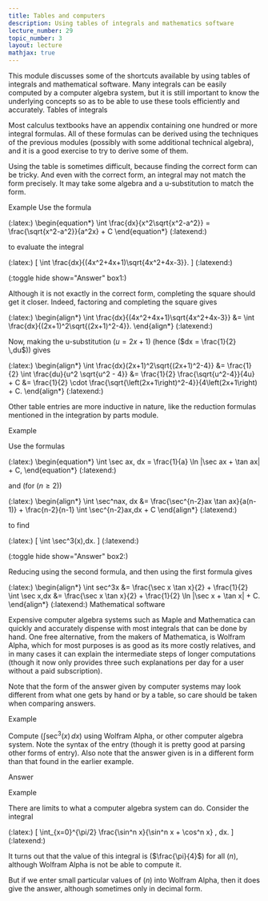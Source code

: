```yaml
---
title: Tables and computers
description: Using tables of integrals and mathematics software
lecture_number: 29
topic_number: 3
layout: lecture
mathjax: true
---
```

This module discusses some of the shortcuts available by using tables of integrals and mathematical software. Many integrals can be easily computed by a computer algebra system, but it is still important to know the underlying concepts so as to be able to use these tools efficiently and accurately.
Tables of integrals

Most calculus textbooks have an appendix containing one hundred or more integral formulas. All of these formulas can be derived using the techniques of the previous modules (possibly with some additional technical algebra), and it is a good exercise to try to derive some of them.

Using the table is sometimes difficult, because finding the correct form can be tricky. And even with the correct form, an integral may not match the form precisely. It may take some algebra and a u-substitution to match the form.

Example Use the formula

(:latex:) \begin{equation*} \int \frac{dx}{x^2\sqrt{x^2-a^2}} = \frac{\sqrt{x^2-a^2}}{a^2x} + C \end{equation*} (:latexend:)

to evaluate the integral

(:latex:) \[ \int \frac{dx}{(4x^2+4x+1)\sqrt{4x^2+4x-3}}. \] (:latexend:)

(:toggle hide show="Answer" box1:)

Although it is not exactly in the correct form, completing the square should get it closer. Indeed, factoring and completing the square gives

(:latex:) \begin{align*} \int \frac{dx}{(4x^2+4x+1)\sqrt{4x^2+4x-3}} &= \int \frac{dx}{(2x+1)^2\sqrt{(2x+1)^2-4}}. \end{align*} (:latexend:)

Now, making the u-substitution ($u = 2x+1$) (hence ($dx = \frac{1}{2} \,du$)) gives

(:latex:) \begin{align*} \int \frac{dx}(2x+1)^2\sqrt{(2x+1)^2-4}} &= \frac{1}{2} \int \frac{du}{u^2 \sqrt{u^2 - 4}}
&= \frac{1}{2} \frac{\sqrt{u^2-4}}{4u} + C
&= \frac{1}{2} \cdot \frac{\sqrt{\left(2x+1\right)^2-4}}{4\left(2x+1\right) + C. \end{align*} (:latexend:)

Other table entries are more inductive in nature, like the reduction formulas mentioned in the integration by parts module.

Example

Use the formulas

(:latex:) \begin{equation*} \int \sec ax\, dx = \frac{1}{a} \ln |\sec ax + \tan ax| + C, \end{equation*} (:latexend:)

and (for ($n \geq 2$))

(:latex:) \begin{align*} \int \sec^nax\, dx &= \frac{\sec^{n-2}ax \tan ax}{a(n-1)} + \frac{n-2}{n-1} \int \sec^{n-2}ax\,dx + C \end{align*} (:latexend:)

to find

(:latex:) \[ \int \sec^3(x)\,dx. \] (:latexend:)

(:toggle hide show="Answer" box2:)

Reducing using the second formula, and then using the first formula gives

(:latex:) \begin{align*} \int sec^3x &= \frac{\sec x \tan x}{2} + \frac{1}{2} \int \sec x\,dx
&= \frac{\sec x \tan x}{2} + \frac{1}{2} \ln |\sec x + \tan x| + C. \end{align*} (:latexend:)
Mathematical software

Expensive computer algebra systems such as Maple and Mathematica can quickly and accurately dispense with most integrals that can be done by hand. One free alternative, from the makers of Mathematica, is Wolfram Alpha, which for most purposes is as good as its more costly relatives, and in many cases it can explain the intermediate steps of longer computations (though it now only provides three such explanations per day for a user without a paid subscription).

Note that the form of the answer given by computer systems may look different from what one gets by hand or by a table, so care should be taken when comparing answers.

Example

Compute ($\int \sec^3(x)\,dx$) using Wolfram Alpha, or other computer algebra system. Note the syntax of the entry (though it is pretty good at parsing other forms of entry). Also note that the answer given is in a different form than that found in the earlier example.

Answer

Example

There are limits to what a computer algebra system can do. Consider the integral

(:latex:) \[ \int_{x=0}^{\pi/2} \frac{\sin^n x}{\sin^n x + \cos^n x} \, dx. \] (:latexend:)

It turns out that the value of this integral is ($\frac{\pi}{4}$) for all ($n$), although Wolfram Alpha is not be able to compute it.

But if we enter small particular values of ($n$) into Wolfram Alpha, then it does give the answer, although sometimes only in decimal form. 